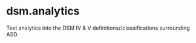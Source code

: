 # dsm.analytics
Text analytics into the DSM IV &amp; V definitions//classifications surrounding ASD.
